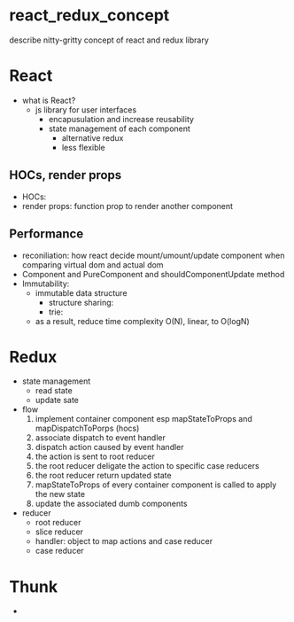 # react_redux_concept
describe nitty-gritty concept of react and redux library

# React 
  - what is React?
    - js library for user interfaces
      - encapusulation and increase reusability
      - state management of each component
        - alternative redux
        - less flexible
## HOCs, render props
  - HOCs: 
  - render props: function prop to render another component
## Performance
  - reconiliation: how react decide mount/umount/update component when comparing virtual dom and actual dom 
  - Component and PureComponent and shouldComponentUpdate method
  - Immutability: 
    - immutable data structure
      - structure sharing:
      - trie:
    - as a result, reduce time complexity O(N), linear, to O(logN)
# Redux
  - state management
    - read state
    - update sate
  - flow 
    1. implement container component esp mapStateToProps and mapDispatchToPorps (hocs)
    2. associate dispatch to event handler
    3. dispatch action caused by event handler
    4. the action is sent to root reducer
    5. the root reducer deligate the action to specific case reducers
    6. the root reducer return updated state
    7. mapStateToProps of every container component is called to apply the new state
    8. update the associated dumb components
  - reducer
    - root reducer
    - slice reducer
    - handler: object to map actions and case reducer 
    - case reducer
# Thunk
  - 
